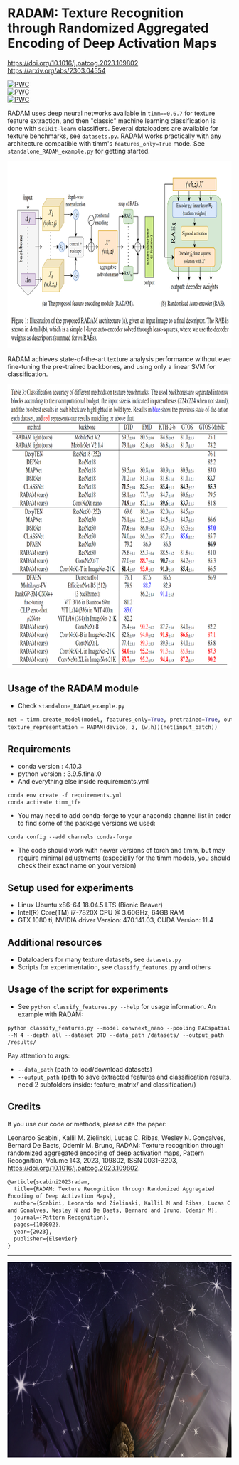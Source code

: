 

# RADAM: Texture Recognition through Randomized Aggregated Encoding of Deep Activation Maps

 https://doi.org/10.1016/j.patcog.2023.109802
 <br>
 https://arxiv.org/abs/2303.04554

[![PWC](https://img.shields.io/endpoint.svg?url=https://paperswithcode.com/badge/radam-texture-recognition-through-randomized-1/image-classification-on-dtd)](https://paperswithcode.com/sota/image-classification-on-dtd?p=radam-texture-recognition-through-randomized-1)
<br>
[![PWC](https://img.shields.io/endpoint.svg?url=https://paperswithcode.com/badge/radam-texture-recognition-through-randomized-1/image-classification-on-fmd-texture)](https://paperswithcode.com/sota/image-classification-on-fmd-texture?p=radam-texture-recognition-through-randomized-1)
<br>
[![PWC](https://img.shields.io/endpoint.svg?url=https://paperswithcode.com/badge/radam-texture-recognition-through-randomized-1/image-classification-on-kth-tips2)](https://paperswithcode.com/sota/image-classification-on-kth-tips2?p=radam-texture-recognition-through-randomized-1)
 
RADAM uses deep neural networks available in ```timm==0.6.7``` for texture feature extraction, and then "classic" machine learning classification is done with ```scikit-learn``` classifiers. Several dataloaders are available for texture benchmarks, see ```datasets.py```. RADAM works practically with any architecture compatible with timm's ```features_only=True``` mode. See ```standalone_RADAM_example.py``` for getting started.

<p align="center">
    <img src="figures/radam.png" height="420px">
</p>

RADAM achieves state-of-the-art texture analysis performance without ever fine-tuning the pre-trained backbones, and using only a linear SVM for classification.

<p align="center">
    <img src="figures/results.png" height="640px">
</p>

## Usage of the RADAM module

* Check ```standalone_RADAM_example.py```
```python
net = timm.create_model(model, features_only=True, pretrained=True, output_stride=8)
texture_representation = RADAM(device, z, (w,h))(net(input_batch))
```

## Requirements

* conda version : 4.10.3
* python version : 3.9.5.final.0
* And everything else inside requirements.yml

```
conda env create -f requirements.yml
conda activate timm_tfe
```

* You may need to add conda-forge to your anaconda channel list in order to find some of the package versions we used:
```
conda config --add channels conda-forge
```
* The code should work with newer versions of torch and timm, but may require minimal adjustments (especially for the timm models, you should check their exact name on your version)

## Setup used for experiments

* Linux Ubuntu x86-64 18.04.5 LTS (Bionic Beaver)
* Intel(R) Core(TM) i7-7820X CPU @ 3.60GHz, 64GB RAM
* GTX 1080 ti, NVIDIA driver Version: 470.141.03, CUDA Version: 11.4

## Additional resources

* Dataloaders for many texture datasets, see ```datasets.py```
* Scripts for experimentation, see ```classify_features.py``` and others

## Usage of the script for experiments
* See ```python classify_features.py --help``` for usage information. An example with RADAM:

```
python classify_features.py --model convnext_nano --pooling RAEspatial --M 4 --depth all --dataset DTD --data_path /datasets/ --output_path /results/
```

Pay attention to args: 

 * ```--data_path``` (path to load/download datasets)
 * ```--output_path``` (path to save extracted features and classification results, need 2 subfolders inside: feature_matrix/ and classification/)



## Credits

If you use our code or methods, please cite the paper:

Leonardo Scabini, Kallil M. Zielinski, Lucas C. Ribas, Wesley N. Gonçalves, Bernard De Baets, Odemir M. Bruno,
RADAM: Texture recognition through randomized aggregated encoding of deep activation maps,
Pattern Recognition,
Volume 143,
2023,
109802,
ISSN 0031-3203,
https://doi.org/10.1016/j.patcog.2023.109802.

```
@article{scabini2023radam,
  title={RADAM: Texture Recognition through Randomized Aggregated Encoding of Deep Activation Maps},
  author={Scabini, Leonardo and Zielinski, Kallil M and Ribas, Lucas C and Gonalves, Wesley N and De Baets, Bernard and Bruno, Odemir M},
  journal={Pattern Recognition},
  pages={109802},
  year={2023},
  publisher={Elsevier}
}
```   

____________________________________________________________________________________________________________________________________________ 

 <p align="center">
    <img src="figures/banner.png" height="440px">
</p>

